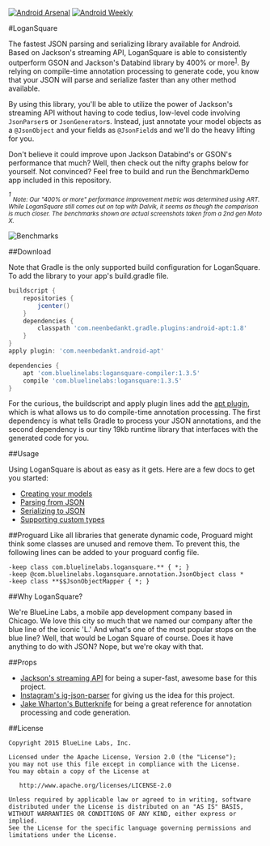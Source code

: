[![Android Arsenal](https://img.shields.io/badge/Android%20Arsenal-LoganSquare-brightgreen.svg?style=flat)](https://android-arsenal.com/details/1/1550) [![Android Weekly](https://img.shields.io/badge/Android%20Weekly-141-blue.svg?style=flat)](http://androidweekly.net/issues/issue-141)

#LoganSquare

The fastest JSON parsing and serializing library available for Android. Based on Jackson's streaming API, LoganSquare is able to consistently outperform GSON and Jackson's Databind library by 400% or more<sup>[1](#1)</sup>. By relying on compile-time annotation processing to generate code, you know that your JSON will parse and serialize faster than any other method available.

By using this library, you'll be able to utilize the power of Jackson's streaming API without having to code tedius, low-level code involving `JsonParser`s or `JsonGenerator`s. Instead, just annotate your model objects as a `@JsonObject` and your fields as `@JsonField`s and we'll do the heavy lifting for you.

Don't believe it could improve upon Jackson Databind's or GSON's performance that much? Well, then check out the nifty graphs below for yourself. Not convinced? Feel free to build and run the BenchmarkDemo app included in this repository.

<a name="1"></a>
*<sup>1</sup> <sub>Note: Our "400% or more" performance improvement metric was determined using ART. While LoganSquare still comes out on top with Dalvik, it seems as though the comparison is much closer. The benchmarks shown are actual screenshots taken from a 2nd gen Moto X.<sub>*

![Benchmarks](docs/benchmarks.jpg)

##Download

Note that Gradle is the only supported build configuration for LoganSquare. To add the library to your app's build.gradle file.

```groovy
buildscript {
    repositories {
        jcenter()
    }
    dependencies {
        classpath 'com.neenbedankt.gradle.plugins:android-apt:1.8'
    }
}
apply plugin: 'com.neenbedankt.android-apt'

dependencies {
    apt 'com.bluelinelabs:logansquare-compiler:1.3.5'
    compile 'com.bluelinelabs:logansquare:1.3.5'
}

```
For the curious, the buildscript and apply plugin lines add the [apt plugin](https://bitbucket.org/hvisser/android-apt), which is what allows us to do compile-time annotation processing. The first dependency is what tells Gradle to process your JSON annotations, and the second dependency is our tiny 19kb runtime library that interfaces with the generated code for you.

##Usage

Using LoganSquare is about as easy as it gets. Here are a few docs to get you started:

 * [Creating your models](docs/Models.md)
 * [Parsing from JSON](docs/Parsing.md)
 * [Serializing to JSON](docs/Serializing.md)
 * [Supporting custom types](docs/TypeConverters.md)

##Proguard
Like all libraries that generate dynamic code, Proguard might think some classes are unused and remove them. To prevent this, the following lines can be added to your proguard config file.

```
-keep class com.bluelinelabs.logansquare.** { *; }
-keep @com.bluelinelabs.logansquare.annotation.JsonObject class *
-keep class **$$JsonObjectMapper { *; }
```

##Why LoganSquare?

We're BlueLine Labs, a mobile app development company based in Chicago. We love this city so much that we named our company after the blue line of the iconic 'L.' And what's one of the most popular stops on the blue line? Well, that would be Logan Square of course. Does it have anything to do with JSON? Nope, but we're okay with that.

##Props

 * [Jackson's streaming API](https://github.com/FasterXML/jackson-core) for being a super-fast, awesome base for this project.
 * [Instagram's ig-json-parser](https://github.com/Instagram/ig-json-parser) for giving us the idea for this project.
 * [Jake Wharton's Butterknife](https://github.com/JakeWharton/butterknife) for being a great reference for annotation processing and code generation.

##License

    Copyright 2015 BlueLine Labs, Inc.

    Licensed under the Apache License, Version 2.0 (the "License");
    you may not use this file except in compliance with the License.
    You may obtain a copy of the License at

       http://www.apache.org/licenses/LICENSE-2.0

    Unless required by applicable law or agreed to in writing, software
    distributed under the License is distributed on an "AS IS" BASIS,
    WITHOUT WARRANTIES OR CONDITIONS OF ANY KIND, either express or implied.
    See the License for the specific language governing permissions and
    limitations under the License.


